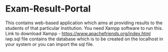 # Exam-Result-Portal
This contains web-based application which aims at providing results to the students of that particular Institution.
You need Xampp software to run this.
Link to download Xampp - https://www.apachefriends.org/index.html
iwp.sql file contains the database which is to be created on the localhost in your system or you can import the sql file.
